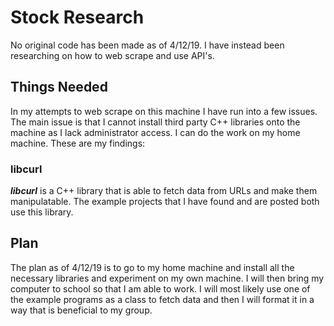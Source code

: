 # Stock Research

No original code has been made as of 4/12/19. I have instead been researching on how to web scrape and use API's.

## Things Needed

In my attempts to web scrape on this machine I have run into a few issues. The main issue is that I cannot install third party C++ libraries onto the machine as I lack administrator access. I can do the work on my home machine. These are my findings:

### libcurl

**_libcurl_** is a C++ library that is able to fetch data from URLs and make them manipulatable. The example projects that I have found and are posted both use this library.

## Plan

The plan as of 4/12/19 is to go to my home machine and install all the necessary libraries and experiment on my own machine. I will then bring my computer to school so that I am able to work. I will most likely use one of the example programs as a class to fetch data and then I will format it in a way that is beneficial to my group.
